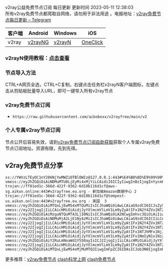 v2ray公益免费节点订阅  每日更新  更新时间 2023-05-11 12:38:03  
所有v2ray免费节点都爬取自网络，请勿用于非法用途 。电报地址：[v2ray免费节点每日更新 – Telegram](https://t.me/s/v2raydailyupdate)

|  客户端  | Android  | Windows  | iOS  |
|  ----  | ----   | ----  |----  |
| v2ray  | [v2rayNG](https://www.v2rayfree.eu.org/post/v2rayNg-tutorial/) | [v2rayN](https://www.v2rayfree.eu.org/post/v2rayN-tutorial/) | [OneClick](https://www.v2rayfree.eu.org/post/oneclick/) |
### v2rayN使用教程：[点击查看](https://www.v2rayfree.eu.org/post/v2rayN-tutorial/) 

### 节点导入方法  
CTRL+A网页全选，CTRL+C复制，右键点击任务栏v2rayN客户端图标，左键点击从剪贴板批量导入URL，即可一键导入所有v2ray节点  
### v2ray免费节点订阅  
- `https://raw.githubusercontent.com/aiboboxx/v2rayfree/main/v2`  
### 个人专属v2ray节点订阅  
节点公开后容易失效，请到[v2ray免费节点订阅自助获取](https://www.v2rayfree.eu.org/post/free-v2ray/)获取个人专属v2ray免费节点订阅地址。资源有限，先到先得。
## v2ray免费节点分享
```  
ss://YWVzLTEyOC1nY206NjYwMWZiOTBlOWIz@127.0.0.1:443#%E4%B8%8D%E9%99%90%E6%B5%81%E9%87%8F%E6%9C%BA%E5%9C%BA%3Ahttps%3A%2F%2Fwww.kxyz.eu.org
vmess://eyJhZGQiOiAiNDMuMTU0LjEyMi4xMjYiLCAidiI6ICIyIiwgInBzIjogInYycmF5ZnJlZS5ldS5vcmcgLSBcdTY1ZTVcdTY3MmMgIDEiLCAicG9ydCI6IDQ4MTIyLCAiaWQiOiAiODJhZGM5OTgtODhhYi00Yzg3LThiODYtNWJjMzllODBmNWIyIiwgImFpZCI6ICI2NCIsICJuZXQiOiAid3MiLCAidHlwZSI6ICIiLCAiaG9zdCI6ICIiLCAicGF0aCI6ICIvaGsxL2dldERhdGEiLCAidGxzIjogInRscyJ9
trojan://ff81ed1c-366d-422f-9362-6d10b116d1cf@aws-sg.aikun.online:443#v2rayfree.eu.org - 新加坡Amazon数据中心 2
trojan://ff81ed1c-366d-422f-9362-6d10b116d1cf@tempest-us.aikun.online:443#v2rayfree.eu.org - 美国  3
vmess://eyJhZGQiOiAiMTQxLjEwMS4xMTQuMiIsICJhaWQiOiAwLCAiaG9zdCI6ICJsZy52MnJheTIwLnh5eiIsICJpZCI6ICIxN2IyYTMxMy0zN2EwLTQ5NDUtYThlNC1lNjMzNzU1MDZiNGEiLCAibmV0IjogIndzIiwgInBhdGgiOiAiLyIsICJwb3J0IjogODAsICJwcyI6ICJ2MnJheWZyZWUuZXUub3JnIC0gXHU3ZjhlXHU1NmZkQ2xvdWRGbGFyZVx1ODI4Mlx1NzBiOSA0IiwgInRscyI6ICIiLCAidHlwZSI6ICJhdXRvIiwgInNlY3VyaXR5IjogImF1dG8iLCAic2tpcC1jZXJ0LXZlcmlmeSI6IHRydWUsICJzbmkiOiAiIn0=
vmess://eyJ2IjogIjIiLCAicHMiOiAidjJyYXlmcmVlLmV1Lm9yZyAtIFx1N2Y4ZVx1NTZmZENsb3VkRmxhcmVcdTgyODJcdTcwYjkgNSIsICJhZGQiOiAiY2YtbHQuc2hhcmVjZW50cmUub25saW5lIiwgInBvcnQiOiAiODAiLCAiaWQiOiAiMzczZjJkNzEtNzljYS00N2E0LTk3NGYtNzliMjU5MGU4YzYwIiwgImFpZCI6ICIwIiwgInNjeSI6ICJhdXRvIiwgIm5ldCI6ICJ3cyIsICJ0eXBlIjogIm5vbmUiLCAiaG9zdCI6ICJzc3JzdWIudjAyLnNzcnN1Yi5jb20iLCAicGF0aCI6ICIvYXBpL3YzL2Rvd25sb2FkLmdldEZpbGUiLCAidGxzIjogIiIsICJzbmkiOiAiIiwgImFscG4iOiAiIn0=
vmess://eyJhZGQiOiAiMzguNTQuMTA3LjI0NiIsICJhaWQiOiA2NCwgImhvc3QiOiAiIiwgImlkIjogImNhNmExMDQ5LTZhMTYtNDdkNC05Nzg0LWNmMDE3MDViY2Y4OCIsICJuZXQiOiAid3MiLCAicGF0aCI6ICIvdHcxL2dldERhdGEiLCAicG9ydCI6IDQ5NDIzLCAicHMiOiAidjJyYXlmcmVlLmV1Lm9yZyAtIFx1N2Y4ZVx1NTZmZFx1NTM0ZVx1NzZkYlx1OTg3ZkNvZ2VudFx1OTAxYVx1NGZlMVx1NTE2Y1x1NTNmOCA2IiwgInNlY3VyaXR5IjogImF1dG8iLCAic2tpcC1jZXJ0LXZlcmlmeSI6IHRydWUsICJzbmkiOiAiIiwgInRscyI6ICJ0bHMiLCAidHlwZSI6ICJhdXRvIn0=
vmess://eyJhZGQiOiAiNDMuMjA2LjE1Ny4zMiIsICJhaWQiOiAwLCAiaG9zdCI6ICIiLCAiaWQiOiAiMTY4YjQzNjMtOTJiNC00OTk0LWE0ZTgtOWU0ZjUwMTViNDhjIiwgIm5ldCI6ICJ3cyIsICJwYXRoIjogIi81MjU2Ni8iLCAicG9ydCI6IDQ0MywgInBzIjogInYycmF5ZnJlZS5ldS5vcmcgLSBcdTY1ZTVcdTY3MmMgIDciLCAidGxzIjogInRscyIsICJ0eXBlIjogImF1dG8iLCAic2VjdXJpdHkiOiAiYXV0byIsICJza2lwLWNlcnQtdmVyaWZ5IjogdHJ1ZSwgInNuaSI6ICIifQ==
vmess://eyJ2IjogIjIiLCAicHMiOiAidjJyYXlmcmVlLmV1Lm9yZyAtIFx1N2Y4ZVx1NTZmZENsb3VkRmxhcmVcdTgyODJcdTcwYjkgOCIsICJhZGQiOiAiY2YueXhqbm9kZS5jb20iLCAicG9ydCI6ICI4MCIsICJpZCI6ICIwOWMxZDMyZC00NDU4LTRlYmYtYjM2ZC00ZGQ3MzJiYWUzYWEiLCAiYWlkIjogIjAiLCAic2N5IjogImF1dG8iLCAibmV0IjogIndzIiwgInR5cGUiOiAibm9uZSIsICJob3N0IjogImRwMS55eGpub2RlLmNvbSIsICJwYXRoIjogIi95eHpicCIsICJ0bHMiOiAiIiwgInNuaSI6ICIifQ==
vmess://eyJ2IjogIjIiLCAicHMiOiAidjJyYXlmcmVlLmV1Lm9yZyAtIFx1N2Y4ZVx1NTZmZENsb3VkRmxhcmVcdTgyODJcdTcwYjkgOSIsICJhZGQiOiAiY2YtbHQuc2hhcmVjZW50cmUub25saW5lIiwgInBvcnQiOiAiODAiLCAiaWQiOiAiMmQ1ZDhiOWMtOGVjNC00YTM3LWI2MTAtNzhlNzFlMTNlYWVmIiwgImFpZCI6ICIwIiwgInNjeSI6ICJhdXRvIiwgIm5ldCI6ICJ3cyIsICJ0eXBlIjogIm5vbmUiLCAiaG9zdCI6ICJsdjEuc2hhcmVjZW50cmVwcm8ub3JnIiwgInBhdGgiOiAiL3NoaXJrZXIiLCAidGxzIjogIiIsICJzbmkiOiAiIiwgImFscG4iOiAiIn0=
vmess://eyJ2IjogIjIiLCAicHMiOiAidjJyYXlmcmVlLmV1Lm9yZyAtIFx1NTJhMFx1NjJmZlx1NTkyNyAgMTAiLCAiYWRkIjogIjE5OS4yMTIuOTAuMTQiLCAicG9ydCI6ICI0NDMiLCAidHlwZSI6ICJub25lIiwgImlkIjogIjYxNDdGMDY1LTlBQzAtNDA4MS1BNUEzLUEyRUI0RUJCODk1OCIsICJhaWQiOiAiMCIsICJuZXQiOiAid3MiLCAicGF0aCI6ICIvc3BlZWR0ZXN0IiwgImhvc3QiOiAiTGlsbGUua290aWNrLnNpdGUiLCAidGxzIjogInRscyJ9
vmess://eyJ2IjogIjIiLCAicHMiOiAidjJyYXlmcmVlLmV1Lm9yZyAtIFx1NmIyN1x1NzZkZiAgMTEiLCAiYWRkIjogIm1jaXguaXBjZi5jbG91ZCIsICJwb3J0IjogIjQ0MyIsICJpZCI6ICJDQkRCMTkwMi02QjlCLTQ4NzItQjIwQy1FOTRBM0JEMkY2M0QiLCAiYWlkIjogIjAiLCAic2N5IjogImF1dG8iLCAibmV0IjogIndzIiwgInR5cGUiOiAibm9uZSIsICJob3N0IjogIkR1c3NlbGRvcmYua290aWNrLnNpdGUiLCAicGF0aCI6ICIvc3BlZWR0ZXN0IiwgInRscyI6ICJ0bHMiLCAic25pIjogIkR1c3NlbGRvcmYua290aWNrLnNpdGUifQ==
vmess://eyJhZGQiOiAiY2RuLmNoaWd1YS50ayIsICJ2IjogIjIiLCAicHMiOiAidjJyYXlmcmVlLmV1Lm9yZyAtIFx1NGUyZFx1NTZmZFx1OTYzZlx1OTFjY1x1NGU5MSAxMiIsICJwb3J0IjogNDQzLCAiaWQiOiAiZWNiZWFhMmQtNzc0OC00MmIxLWE2MDMtOWQ1NDAyZDNlZmZlIiwgImFpZCI6ICIwIiwgIm5ldCI6ICJ3cyIsICJ0eXBlIjogIiIsICJob3N0IjogImhheF9ldTUudjUwLm9uZSIsICJwYXRoIjogIi93YXVnZnVpYXdmd2FmZ3Zod29hIiwgInRscyI6ICJ0bHMifQ==
vmess://eyJ2IjogIjIiLCAicHMiOiAidjJyYXlmcmVlLmV1Lm9yZyAtIFx1N2Y4ZVx1NTZmZENsb3VkRmxhcmVcdTUxNmNcdTUzZjhDRE5cdTgyODJcdTcwYjkgMTMiLCAiYWRkIjogIjEwOC4xNjIuMTk2LjQwIiwgInBvcnQiOiAiNDQzIiwgImlkIjogImU4ODNmZjc2LTNiYjQtNDAwOC1jMDY4LTZiNWIxZDk2MGVhNyIsICJhaWQiOiAiMCIsICJzY3kiOiAiYXV0byIsICJuZXQiOiAid3MiLCAidHlwZSI6ICJub25lIiwgImhvc3QiOiAidXlhYS52dGNzcy50b3AiLCAicGF0aCI6ICIvcXdlcjA4IiwgInRscyI6ICJ0bHMiLCAic25pIjogIiJ9
vmess://eyJhZGQiOiAiMTQxLjEwMS4xMjMuMTQ3IiwgImFpZCI6IDAsICJob3N0IjogInRvdS52dGNzcy50b3AiLCAiaWQiOiAiOTU4OGNiMGYtNTEwMi00ZTY2LWQ1ZmItZjk2Y2JhOWFjZGRhIiwgIm5ldCI6ICJ3cyIsICJwYXRoIjogIi9xYXp4Y3YiLCAicG9ydCI6IDQ0MywgInBzIjogInYycmF5ZnJlZS5ldS5vcmcgLSBcdTdmOGVcdTU2ZmRDbG91ZEZsYXJlXHU4MjgyXHU3MGI5IDE0IiwgInRscyI6ICJ0bHMiLCAidHlwZSI6ICJhdXRvIiwgInNlY3VyaXR5IjogImF1dG8iLCAic2tpcC1jZXJ0LXZlcmlmeSI6IHRydWUsICJzbmkiOiAiIn0=

```

更多推荐：[v2ray免费节点](https://www.v2rayfree.eu.org)  [clash科学上网](https://github.com/aiboboxx/clashfree)  [clash免费节点](https://clashfree.eu.org)